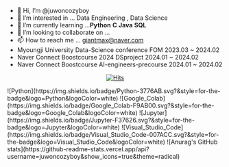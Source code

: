 - 👋 Hi, I’m @juwoncozyboy
- 👀 I’m interested in ... Data Engineering , Data Science
- 🌱 I’m currently learning ...**Python** **C** **Java** **SQL**
- 💞️ I’m looking to collaborate on ... 
- 📫 How to reach me ... giantmax@naver.com
- Myoungji University Data-Science conference FOM    2023.03 ~ 2024.02
- Naver Connect Boostcourse 2024 DSproject           2024.01 ~ 2024.02
- Naver Connect Boostcourse AI-engineers-precourse   2024.01 ~ 2024.02
<!---
juwoncozyboy/juwoncozyboy is a ✨ special ✨ repository because its `README.md` (this file) appears on your GitHub profile.
You can click the Preview link to take a look at your changes.
--->
<div align=center>
	
  [![Hits](https://hits.seeyoufarm.com/api/count/incr/badge.svg?url=https%3A%2F%2Fgithub.com%2Fzzsza)](https://hits.seeyoufarm.com) 
	
  </div>
![Python](https://img.shields.io/badge/Python-3776AB.svg?&style=for-the-badge&logo=Python&logoColor=white)
![Google_Colab](https://img.shields.io/badge/Google_Colab-F9AB00.svg?&style=for-the-badge&logo=Google_Colab&logoColor=white)
![Jupyter](https://img.shields.io/badge/Jupyter-F37626.svg?&style=for-the-badge&logo=Jupyter&logoColor=white)
![Visual_Studio_Code](https://img.shields.io/badge/Visual_Studio_Code-007ACC.svg?&style=for-the-badge&logo=Visual_Studio_Code&logoColor=white)
![Anurag's GitHub stats](https://github-readme-stats.vercel.app/api?username=juwoncozyboy&show_icons=true&theme=radical)

